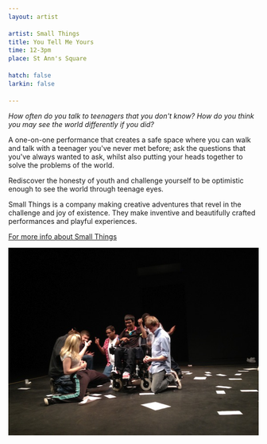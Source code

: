 ```yaml
---
layout: artist

artist: Small Things
title: You Tell Me Yours
time: 12-3pm
place: St Ann's Square

hatch: false
larkin: false

---
```


*How often do you talk to teenagers that you don't know? How do you think you may see the world differently if you did?*     

A one-on-one performance that creates a safe space where you can walk and talk with a teenager you've never met before; ask the questions that you've always wanted to ask, whilst also putting your heads together to solve the problems of the world.    

Rediscover the honesty of youth and challenge yourself to be optimistic enough to see the world through teenage eyes.    
 
Small Things is a company making creative adventures that revel in the challenge and joy of existence. They make inventive and beautifully crafted performances and playful experiences.     

[For more info about Small Things](http://www.smallthings.org.uk)

![Small Things](smallthings.jpg)